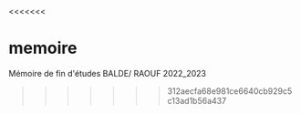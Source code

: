 <<<<<<<
# memoire
Mémoire de fin d'études BALDE/ RAOUF 2022_2023
>>>>>>> 312aecfa68e981ce6640cb929c5c13ad1b56a437
